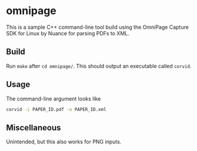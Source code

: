 # omnipage

This is a sample C++ command-line tool build using the OmniPage Capture SDK for Linux by Nuance for parsing PDFs to XML.

## Build

Run `make` after `cd omnipage/`.  This should output an executable called `corvid`.

## Usage

The command-line argument looks like

```bash
corvid -i PAPER_ID.pdf -o PAPER_ID.xml 
```

## Miscellaneous

Unintended, but this also works for PNG inputs.